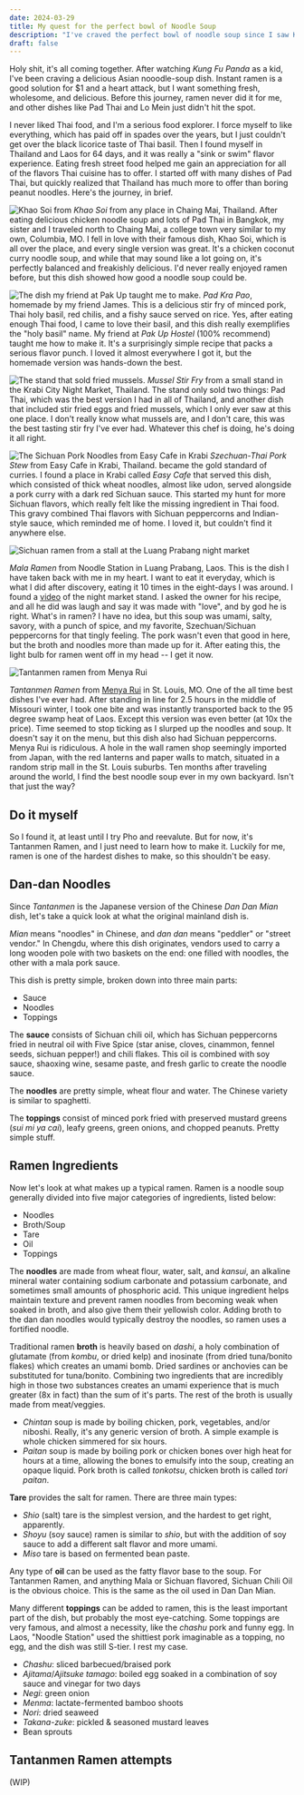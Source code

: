 ```yaml
---
date: 2024-03-29
title: My quest for the perfect bowl of Noodle Soup
description: "I've craved the perfect bowl of noodle soup since I saw Kung Fu Panda as a kid, and it took going halfway around the world and then returning to my hometown to realize what that dish is. Now that I know, it's my cooking quest to learn how to make it."
draft: false
---
```

Holy shit, it's all coming together. After watching *Kung Fu Panda* as a kid, I've been craving a delicious Asian nooodle-soup dish. Instant ramen is a good solution for $1 and a heart attack, but I want something fresh, wholesome, and delicious. Before this journey, ramen never did it for me, and other dishes like Pad Thai and Lo Mein just didn't hit the spot.

I never liked Thai food, and I'm a serious food explorer. I force myself to like everything, which has paid off in spades over the years, but I just couldn't get over the black licorice taste of Thai basil. Then I found myself in Thailand and Laos for 64 days, and it was really a "sink or swim" flavor experience. Eating fresh street food helped me gain an appreciation for all of the flavors Thai cuisine has to offer. I started off with many dishes of Pad Thai, but quickly realized that Thailand has much more to offer than boring peanut noodles. Here's the journey, in brief.


![Khao Soi from ](khao-soi.jpg)
*Khao Soi* from any place in Chaing Mai, Thailand. After eating delicious chicken noodle soup and lots of Pad Thai in Bangkok, my sister and I traveled north to Chaing Mai, a college town very similar to my own, Columbia, MO. I fell in love with their famous dish, Khao Soi, which is all over the place, and every single version was great. It's a chicken coconut curry noodle soup, and while that may sound like a lot going on, it's perfectly balanced and freakishly delicious. I'd never really enjoyed ramen before, but this dish showed how good a noodle soup could be. 


![The dish my friend at Pak Up taught me to make.](pad-kra-pao.jpg)
*Pad Kra Pao*, homemade by my friend James. This is a delicious stir fry of minced pork, Thai holy basil, red chilis, and a fishy sauce served on rice. Yes, after eating enough Thai food, I came to love their basil, and this dish really exemplifies the "holy basil" name. My friend at *Pak Up Hostel* (100% recommend) taught me how to make it. It's a surprisingly simple recipe that packs a serious flavor punch. I loved it almost everywhere I got it, but the homemade version was hands-down the best.


![The stand that sold fried mussels.](fried-mussels.png)
*Mussel Stir Fry* from a small stand in the Krabi City Night Market, Thailand. The stand only sold two things: Pad Thai, which was the best version I had in all of Thailand, and another dish that included stir fried eggs and fried mussels, which I only ever saw at this one place. I don't really know what mussels are, and I don't care, this was the best tasting stir fry I've ever had. Whatever this chef is doing, he's doing it all right.


![The Sichuan Pork Noodles from Easy Cafe in Krabi](pork-noodles.jpg)
*Szechuan-Thai Pork Stew* from Easy Cafe in Krabi, Thailand. became the gold standard of curries. I found a place in Krabi called *Easy Cafe* that served this dish, which consisted of thick wheat noodles, almost like udon, served alongside a pork curry with a dark red Sichuan sauce. This started my hunt for more Sichuan flavors, which really felt like the missing ingredient in Thai food. This gravy combined Thai flavors with Sichuan peppercorns and Indian-style sauce, which reminded me of home. I loved it, but couldn't find it anywhere else.


![Sichuan ramen from a stall at the Luang Prabang night market](sichuan-ramen.jpg)

*Mala Ramen* from Noodle Station in Luang Prabang, Laos. This is the dish I have taken back with me in my heart. I want to eat it everyday, which is what I did after discovery, eating it 10 times in the eight-days I was around. I found a [video](https://www.youtube.com/watch?v=UOrtUFHEWcE) of the night market stand. I asked the owner for his recipe, and all he did was laugh and say it was made with "love", and by god he is right. What's in ramen? I have no idea, but this soup was umami, salty, savory, with a punch of spice, and my favorite, Szechuan/Sichuan peppercorns for that tingly feeling. The pork wasn't even that good in here, but the broth and noodles more than made up for it. After eating this, the light bulb for ramen went off in my head -- I get it now.

![Tantanmen ramen from Menya Rui](menya-rui.jpeg)

*Tantanmen Ramen* from [Menya Rui](https://www.menyarui.com/) in St. Louis, MO. One of the all time best dishes I've ever had. After standing in line for 2.5 hours in the middle of Missouri winter, I took one bite and was instantly transported back to the 95 degree swamp heat of Laos. Except this version was even better (at 10x the price). Time seemed to stop ticking as I slurped up the noodles and soup. It doesn't say it on the menu, but this dish also had Sichuan peppercorns. Menya Rui is ridiculous. A hole in the wall ramen shop seemingly imported from Japan, with the red lanterns and paper walls to match, situated in a random strip mall in the St. Louis suburbs. Ten months after traveling around the world, I find the best noodle soup ever in my own backyard. Isn't that just the way? 

## Do it myself
So I found it, at least until I try Pho and reevalute. But for now, it's Tantanmen Ramen, and I just need to learn how to make it. Luckily for me, ramen is one of the hardest dishes to make, so this shouldn't be easy.

## Dan-dan Noodles
Since *Tantanmen* is the Japanese version of the Chinese *Dan Dan Mian* dish, let's take a quick look at what the original mainland dish is.

*Mian* means "noodles" in Chinese, and *dan dan* means "peddler" or "street vendor." In Chengdu, where this dish originates, vendors used to carry a long wooden pole with two baskets on the end: one filled with noodles, the other with a mala pork sauce.

This dish is pretty simple, broken down into three main parts:
- Sauce
- Noodles
- Toppings

The **sauce** consists of Sichuan chili oil, which has Sichuan peppercorns fried in neutral oil with Five Spice (star anise, cloves, cinammon, fennel seeds, sichuan pepper!) and chili flakes. This oil is combined with soy sauce, shaoxing wine, sesame paste, and fresh garlic to create the noodle sauce.

The **noodles** are pretty simple, wheat flour and water. The Chinese variety is similar to spaghetti. 

The **toppings** consist of minced pork fried with preserved mustard greens (*sui mi ya cai*), leafy greens, green onions, and chopped peanuts. Pretty simple stuff.

## Ramen Ingredients
Now let's look at what makes up a typical ramen. Ramen is a noodle soup generally divided into five major categories of ingredients, listed below:
- Noodles
- Broth/Soup
- Tare
- Oil
- Toppings

The **noodles** are made from wheat flour, water, salt, and *kansui*, an alkaline mineral water containing sodium carbonate and potassium carbonate, and sometimes small amounts of phosphoric acid. This unique ingredient helps maintain texture and prevent ramen noodles from becoming weak when soaked in broth, and also give them their yellowish color. Adding broth to the dan dan noodles would typically destroy the noodles, so ramen uses a fortified noodle.

Traditional ramen **broth** is heavily based on *dashi*, a holy combination of glutamate (from *kombu*, or dried kelp) and inosinate (from dried tuna/bonito flakes) which creates an umami bomb. Dried sardines or anchovies can be substituted for tuna/bonito. Combining two ingredients that are incredibly high in those two substances creates an umami experience that is much greater (8x in fact) than the sum of it's parts. The rest of the broth is usually made from meat/veggies.
- *Chintan* soup is made by boiling chicken, pork, vegetables, and/or niboshi. Really, it's any generic version of broth. A simple example is whole chicken simmered for six hours.
- *Paitan* soup is made by boiling pork or chicken bones over high heat for hours at a time, allowing the bones to emulsify into the soup, creating an opaque liquid. Pork broth is called *tonkotsu*, chicken broth is called *tori paitan*.

**Tare** provides the salt for ramen. There are three main types:
- *Shio* (salt) tare is the simplest version, and the hardest to get right, apparently.
- *Shoyu* (soy sauce) ramen is similar to *shio*, but with the addition of soy sauce to add a different salt flavor and more umami.
- *Miso* tare is based on fermented bean paste.

Any type of **oil** can be used as the fatty flavor base to the soup. For Tantanmen Ramen, and anything Mala or Sichuan flavored, Sichuan Chili Oil is the obvious choice. This is the same as the oil used in Dan Dan Mian.

Many different **toppings** can be added to ramen, this is the least important part of the dish, but probably the most eye-catching. Some toppings are very famous, and almost a necessity, like the *chashu* pork and funny egg. In Laos, "Noodle Station" used the shittiest pork imaginable as a topping, no egg, and the dish was still S-tier. I rest my case.
- *Chashu*: sliced barbecued/braised pork
- *Ajitama*/*Ajitsuke tamago*: boiled egg soaked in a combination of soy sauce and vinegar for two days
- *Negi*: green onion
- *Menma*: lactate-fermented bamboo shoots
- *Nori*: dried seaweed
- *Takana-zuke*: pickled & seasoned mustard leaves
- Bean sprouts

## Tantanmen Ramen attempts
(WIP)


